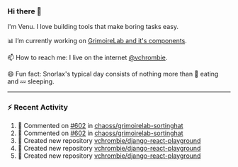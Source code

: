 ### Hi there 👋

I'm Venu. I love building tools that make boring tasks easy.

📊 I’m currently working on [GrimoireLab and it's components](https://chaoss.github.io/grimoirelab).

📫 How to reach me: I live on the internet [@vchrombie](https://www.google.co.in/search?q=vchrombie).

😄 Fun fact: Snorlax's typical day consists of nothing more than :doughnut: eating and :zzz: sleeping.

---

### :zap: Recent Activity

<!--RECENT_ACTIVITY:start-->
1. 💬 Commented on [#602](https://github.com/chaoss/grimoirelab-sortinghat/pull/602#discussion_r813689668) in [chaoss/grimoirelab-sortinghat](https://github.com/chaoss/grimoirelab-sortinghat)
2. 💬 Commented on [#602](https://github.com/chaoss/grimoirelab-sortinghat/pull/602#issuecomment-1049644772) in [chaoss/grimoirelab-sortinghat](https://github.com/chaoss/grimoirelab-sortinghat)
3. 📔 Created new repository [vchrombie/django-react-playground](https://github.com/vchrombie/django-react-playground)
4. 📔 Created new repository [vchrombie/django-react-playground](https://github.com/vchrombie/django-react-playground)
5. 📔 Created new repository [vchrombie/django-react-playground](https://github.com/vchrombie/django-react-playground)
<!--RECENT_ACTIVITY:end-->

<!--
**vchrombie/vchrombie** is a ✨ _special_ ✨ repository because its `README.md` (this file) appears on your GitHub profile.

Here are some ideas to get you started:

- 🔭 I’m currently working on ...
- 🌱 I’m currently learning ...
- 👯 I’m looking to collaborate on ...
- 🤔 I’m looking for help with ...
- 💬 Ask me about ...
- 📫 How to reach me: ...
- 😄 Pronouns: ...
- ⚡ Fun fact: ...
-->
